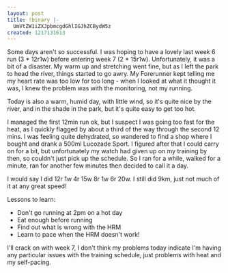 ```yaml
---
layout: post
title: !binary |-
  UmVtZW1iZXJpbmcgdGhlIGJhZCBydW5z
created: 1217131613
---
```

Some days aren't so successful. I was hoping to have a lovely last week 6 run (3 * 12r1w) before entering week 7 (2 * 15r1w). Unfortunately, it was a bit of a disaster. My warm up and stretching went fine, but as I left the park to head the river, things started to go awry. My Forerunner kept telling me my heart rate was too low for too long - when I looked at what it thought it was, I knew the problem was with the monitoring, not my running.

Today is also a warm, humid day, with little wind, so it's quite nice by the river, and in the shade in the park, but it's quite easy to get too hot.

I managed the first 12min run ok, but I suspect I was going too fast for the heat, as I quickly flagged by about a third of the way through the second 12 mins. I was feeling quite dehydrated, so wandered to find a shop where I bought and drank a 500ml Lucozade Sport. I figured after that I could carry on for a bit, but unfortunately my watch had given up on my training by then, so couldn't just pick up the schedule. So I ran for a while, walked for a minute, ran for another few minutes then decided to call it a day.

I would say I did 12r 1w 4r 15w 8r 1w 6r 20w. I still did 9km, just not much of it at any great speed!

Lessons to learn:
<ul>
	<li>Don't go running at 2pm on a hot day</li>
	<li>Eat enough before running</li>
	<li>Find out what is wrong with the HRM</li>
	<li>Learn to pace when the HRM doesn't work!</li>
</ul>



I'll crack on with week 7, I don't think my problems today indicate I'm having any particular issues with the training schedule, just problems with heat and my self-pacing.
